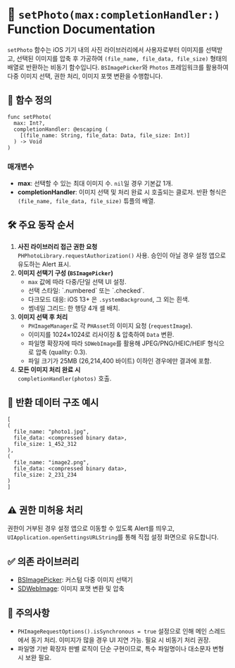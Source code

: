<h1>📸 <code>setPhoto(max:completionHandler:)</code> Function Documentation</h1>

<p>
  <code>setPhoto</code> 함수는 iOS 기기 내의 사진 라이브러리에서 사용자로부터 이미지를 선택받고,
  선택된 이미지를 압축 후 가공하여 <code>(file_name, file_data, file_size)</code> 형태의 배열로 반환하는 비동기 함수입니다.
  <code>BSImagePicker</code>와 <code>Photos</code> 프레임워크를 활용하여 다중 이미지 선택, 권한 처리, 이미지 포맷 변환을 수행합니다.
</p>

<h2>📌 함수 정의</h2>
<pre><code>func setPhoto(
  max: Int?,
  completionHandler: @escaping (
    [(file_name: String, file_data: Data, file_size: Int)]
  ) -> Void
)</code></pre>

<h3>매개변수</h3>
<ul>
  <li><strong>max</strong>: 선택할 수 있는 최대 이미지 수. <code>nil</code>일 경우 기본값 1개.</li>
  <li><strong>completionHandler</strong>: 이미지 선택 및 처리 완료 시 호출되는 클로저.
    반환 형식은 <code>(file_name, file_data, file_size)</code> 튜플의 배열.
  </li>
</ul>

<h2>🛠 주요 동작 순서</h2>
<ol>
  <li>
    <strong>사진 라이브러리 접근 권한 요청</strong><br>
    <code>PHPhotoLibrary.requestAuthorization()</code> 사용.
    승인이 아닐 경우 설정 앱으로 유도하는 Alert 표시.
  </li>
  <li>
    <strong>이미지 선택기 구성 (<code>BSImagePicker</code>)</strong><br>
    <ul>
      <li><code>max</code> 값에 따라 다중/단일 선택 UI 설정.</li>
      <li>선택 스타일: `.numbered` 또는 `.checked`.</li>
      <li>다크모드 대응: iOS 13+ 은 <code>.systemBackground</code>, 그 외는 흰색.</li>
      <li>썸네일 그리드: 한 행당 4개 셀 배치.</li>
    </ul>
  </li>
  <li>
    <strong>이미지 선택 후 처리</strong><br>
    <ul>
      <li><code>PHImageManager</code>로 각 <code>PHAsset</code>의 이미지 요청 (<code>requestImage</code>).</li>
      <li>이미지를 1024×1024로 리사이징 & 압축하여 <code>Data</code> 변환.</li>
      <li>파일명 확장자에 따라 <code>SDWebImage</code>를 활용해 JPEG/PNG/HEIC/HEIF 형식으로 압축 (quality: 0.3).</li>
      <li>파일 크기가 25MB (26,214,400 바이트) 이하인 경우에만 결과에 포함.</li>
    </ul>
  </li>
  <li>
    <strong>모든 이미지 처리 완료 시</strong><br>
    <code>completionHandler(photos)</code> 호출.
  </li>
</ol>

<h2>📁 반환 데이터 구조 예시</h2>
<pre><code>[
(
  file_name: "photo1.jpg",
  file_data: &lt;compressed binary data&gt;,
  file_size: 1_452_312
),
(
  file_name: "image2.png",
  file_data: &lt;compressed binary data&gt;,
  file_size: 2_231_234
)
]</code></pre>

<h2>⚠️ 권한 미허용 처리</h2>
<p>
  권한이 거부된 경우 설정 앱으로 이동할 수 있도록 Alert를 띄우고,
  <code>UIApplication.openSettingsURLString</code>를 통해 직접 설정 화면으로 유도합니다.
</p>

<h2>✅ 의존 라이브러리</h2>
<ul>
  <li><a href="https://github.com/mikaoj/BSImagePicker" target="_blank">BSImagePicker</a>:
    커스텀 다중 이미지 선택기</li>
  <li><a href="https://github.com/SDWebImage/SDWebImage" target="_blank">SDWebImage</a>:
    이미지 포맷 변환 및 압축</li>
</ul>

<h2>📌 주의사항</h2>
<ul>
  <li>
    <code>PHImageRequestOptions().isSynchronous = true</code> 설정으로 인해 메인 스레드에서 동기 처리.
    이미지가 많을 경우 UI 지연 가능. 필요 시 비동기 처리 권장.
  </li>
  <li>
    파일명 기반 확장자 판별 로직이 단순 구현이므로, 특수 파일명이나 대소문자 변형 시 보완 필요.
  </li>
</ul>
